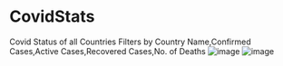# CovidStats
Covid Status of all Countries
Filters by Country Name,Confirmed Cases,Active Cases,Recovered Cases,No. of Deaths
![image](https://user-images.githubusercontent.com/89678274/177837803-11c3b33c-70bf-4ab9-a9b8-f7239aae6793.png)
![image](https://user-images.githubusercontent.com/89678274/177837838-b4089b42-9bdb-4fd5-965d-b7e743830dcc.png)
